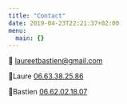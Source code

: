 ```yaml
---
title: "Contact"
date: 2019-04-23T22:21:37+02:00
menu:
  main: {}
---
```


📧 [laureetbastien@gmail.com](mailto:laureetbastien@gmail.com)

📱Laure [06.63.38.25.86](tel:0663382586)

📱Bastien [06.62.02.18.07](tel:0662021807)
